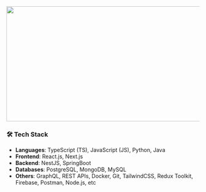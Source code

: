 
<div align="center">
  <img src="https://media.giphy.com/media/dWesBcTLavkZuG35MI/giphy.gif" width="600" height="300"/>
</div>

### 🛠️ Tech Stack

- **Languages**: TypeScript (TS), JavaScript (JS), Python, Java
- **Frontend**: React.js, Next.js
- **Backend**: NestJS, SpringBoot
- **Databases**: PostgreSQL, MongoDB, MySQL
- **Others**: GraphQL, REST APIs, Docker, Git, TailwindCSS, Redux Toolkit, Firebase, Postman, Node.js, etc
